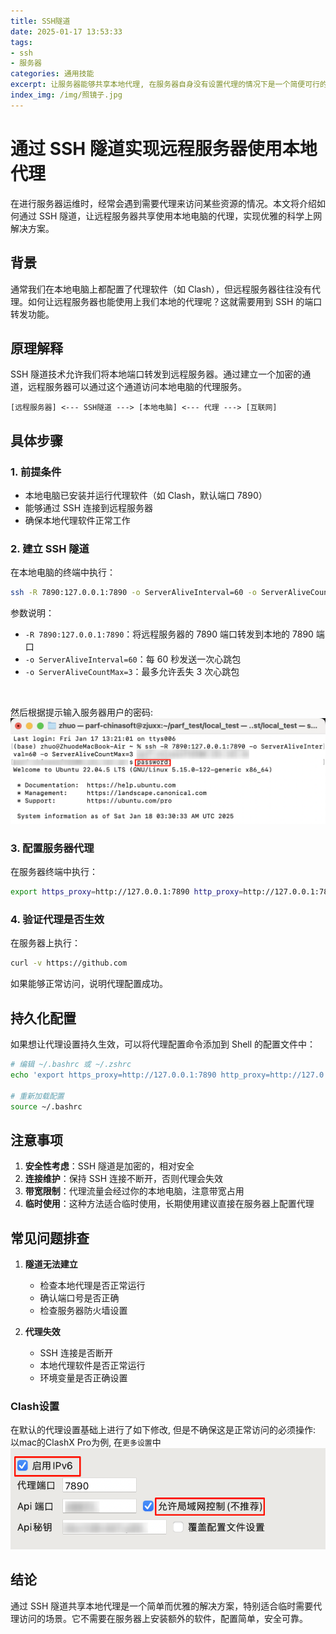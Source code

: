 ```yaml
---
title: SSH隧道
date: 2025-01-17 13:53:33
tags:
- ssh
- 服务器
categories: 通用技能
excerpt: 让服务器能够共享本地代理, 在服务器自身没有设置代理的情况下是一个简便可行的好方法.
index_img: /img/照镜子.jpg
--- 
```

# 通过 SSH 隧道实现远程服务器使用本地代理

在进行服务器运维时，经常会遇到需要代理来访问某些资源的情况。本文将介绍如何通过 SSH 隧道，让远程服务器共享使用本地电脑的代理，实现优雅的科学上网解决方案。

## 背景

通常我们在本地电脑上都配置了代理软件（如 Clash），但远程服务器往往没有代理。如何让远程服务器也能使用上我们本地的代理呢？这就需要用到 SSH 的端口转发功能。

## 原理解释

SSH 隧道技术允许我们将本地端口转发到远程服务器。通过建立一个加密的通道，远程服务器可以通过这个通道访问本地电脑的代理服务。

```
[远程服务器] <--- SSH隧道 ---> [本地电脑] <--- 代理 ---> [互联网]
```

## 具体步骤

### 1. 前提条件
- 本地电脑已安装并运行代理软件（如 Clash，默认端口 7890）
- 能够通过 SSH 连接到远程服务器
- 确保本地代理软件正常工作

### 2. 建立 SSH 隧道
在本地电脑的终端中执行：

```bash
ssh -R 7890:127.0.0.1:7890 -o ServerAliveInterval=60 -o ServerAliveCountMax=3 用户名@服务器IP
```

参数说明：
- `-R 7890:127.0.0.1:7890`：将远程服务器的 7890 端口转发到本地的 7890 端口
- `-o ServerAliveInterval=60`：每 60 秒发送一次心跳包
- `-o ServerAliveCountMax=3`：最多允许丢失 3 次心跳包

<br>

然后根据提示输入服务器用户的密码:
![](/img/2025-01-18-11-45-41.png)
### 3. 配置服务器代理
在服务器终端中执行：

```bash
export https_proxy=http://127.0.0.1:7890 http_proxy=http://127.0.0.1:7890 all_proxy=socks5://127.0.0.1:7890
```

### 4. 验证代理是否生效
在服务器上执行：

```bash
curl -v https://github.com
```

如果能够正常访问，说明代理配置成功。

## 持久化配置

如果想让代理设置持久生效，可以将代理配置命令添加到 Shell 的配置文件中：

```bash
# 编辑 ~/.bashrc 或 ~/.zshrc
echo 'export https_proxy=http://127.0.0.1:7890 http_proxy=http://127.0.0.1:7890 all_proxy=socks5://127.0.0.1:7890' >> ~/.bashrc

# 重新加载配置
source ~/.bashrc
```

## 注意事项

1. **安全性考虑**：SSH 隧道是加密的，相对安全
2. **连接维护**：保持 SSH 连接不断开，否则代理会失效
3. **带宽限制**：代理流量会经过你的本地电脑，注意带宽占用
4. **临时使用**：这种方法适合临时使用，长期使用建议直接在服务器上配置代理

## 常见问题排查

1. **隧道无法建立**
   - 检查本地代理是否正常运行
   - 确认端口号是否正确
   - 检查服务器防火墙设置

2. **代理失效**
   - SSH 连接是否断开
   - 本地代理软件是否正常运行
   - 环境变量是否正确设置

### Clash设置
在默认的代理设置基础上进行了如下修改, 但是不确保这是正常访问的必须操作:
以mac的ClashX Pro为例, 在`更多设置`中
![](/img/2025-01-17-14-00-36.png)

## 结论

通过 SSH 隧道共享本地代理是一个简单而优雅的解决方案，特别适合临时需要代理访问的场景。它不需要在服务器上安装额外的软件，配置简单，安全可靠。
